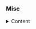 ### Misc
<details>
  <summary>Content</summary>
  
[Programming notes](https://www3.ntu.edu.sg/home/ehchua/programming/index.html)
<details>
  <summary>Description</summary>
  
* How to Install & Get Started...
* Client-Side Programming
* Database Programming
* [Getting Started with PostgreSQL](https://www3.ntu.edu.sg/home/ehchua/programming/sql/PostgreSQL_GetStarted.html)
* etc
</details>
</details>
